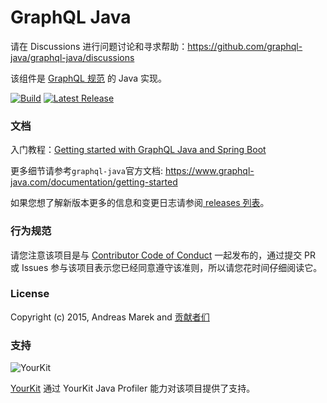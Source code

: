 # GraphQL Java

请在 Discussions 进行问题讨论和寻求帮助：https://github.com/graphql-java/graphql-java/discussions

该组件是 [GraphQL 规范](https://github.com/graphql/graphql-spec) 的 Java 实现。

[![Build](https://github.com/graphql-java/graphql-java/actions/workflows/master.yml/badge.svg)](https://github.com/graphql-java/graphql-java/actions/workflows/master.yml)
[![Latest Release](https://maven-badges.herokuapp.com/maven-central/com.graphql-java/graphql-java/badge.svg)](https://maven-badges.herokuapp.com/maven-central/com.graphql-java/graphql-java/)


### 文档

入门教程：[Getting started with GraphQL Java and Spring Boot](https://www.graphql-java.com/tutorials/getting-started-with-spring-boot/)

更多细节请参考`graphql-java`官方文档: https://www.graphql-java.com/documentation/getting-started

如果您想了解新版本更多的信息和变更日志请参阅[ releases 列表](https://github.com/graphql-java/graphql-java/releases)。

### 行为规范

请您注意该项目是与 [Contributor Code of Conduct](CODE_OF_CONDUCT.md) 一起发布的，通过提交 PR 或 Issues 参与该项目表示您已经同意遵守该准则，所以请您花时间仔细阅读它。

### License

Copyright (c) 2015, Andreas Marek and [贡献者们](https://github.com/graphql-java/graphql-java/graphs/contributors)

### 支持

![YourKit](https://www.yourkit.com/images/yklogo.png)

[YourKit](https://www.yourkit.com/) 通过 YourKit Java Profiler 能力对该项目提供了支持。


